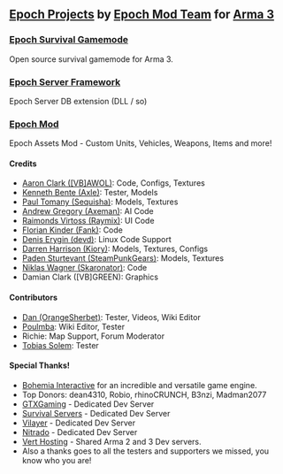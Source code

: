 ## [Epoch Projects](https://github.com/EpochModTeam) by [Epoch Mod Team](https://github.com/orgs/EpochModTeam/people) for [Arma 3](https://arma3.com/)

### [Epoch Survival Gamemode](https://github.com/EpochModTeam/Epoch)
Open source survival gamemode for Arma 3.

### [Epoch Server Framework](https://github.com/EpochModTeam/EpochServer)
Epoch Server DB extension (DLL / so)

### [Epoch Mod](https://github.com/EpochModTeam/EpochCore)
Epoch Assets Mod - Custom Units, Vehicles, Weapons, Items and more!

#### Credits

* [Aaron Clark ([VB]AWOL)](http://epochmod.com): Code, Configs, Textures
* [Kenneth Bente (Axle)](www.twitch.tv/axles): Tester, Models
* [Paul Tomany (Sequisha)](https://www.twitch.tv/sequisha): Models, Textures
* [Andrew Gregory (Axeman)](http://thefreezer.co.uk): AI Code
* [Raimonds Virtoss (Raymix)](https://www.twitch.tv/raymich): UI Code
* [Florian Kinder (Fank)](https://github.com/Fank): Code
* [Denis Erygin (devd)](https://github.com/denisio): Linux Code Support
* [Darren Harrison (Kiory)](https://www.twitch.tv/kiory123): Models, Textures, Configs
* [Paden Sturtevant (SteamPunkGears)](https://www.twitch.tv/steampunkgears): Models, Textures
* [Niklas Wagner (Skaronator)](https://skaronator.com): Code
* Damian Clark ([VB]GREEN): Graphics

#### Contributors

* [Dan (OrangeSherbet)](https://www.twitch.tv/OrangeSherbet): Tester, Videos, Wiki Editor
* [Poulmba](https://www.youtube.com/user/poulmba): Wiki Editor, Tester
* Richie: Map Support, Forum Moderator
* [Tobias Solem](http://whatthepoch.com/): Tester

#### Special Thanks!

* [Bohemia Interactive](http://bistudio.com) for an incredible and versatile game engine.
* Top Donors: dean4310, Robio, rhinoCRUNCH, B3nzi, Madman2077
* [GTXGaming](http://www.gtxgaming.co.uk) - Dedicated Dev Server
* [Survival Servers](https://www.survivalservers.com) - Dedicated Dev Server
* [Vilayer](https://www.vilayer.com) - Dedicated Dev Server
* [Nitrado](https://server.nitrado.net) - Dedicated Dev Server
* [Vert Hosting](https://verthosting.com) - Shared Arma 2 and 3 Dev servers.
* Also a thanks goes to all the testers and supporters we missed, you know who you are!
